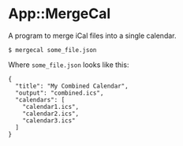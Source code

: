 # App::MergeCal

A program to merge iCal files into a single calendar.

    $ mergecal some_file.json

Where `some_file.json` looks like this:

    {
      "title": "My Combined Calendar",
      "output": "combined.ics",
      "calendars": [
        "calendar1.ics",
        "calendar2.ics",
        "calendar3.ics"
      ]
    }
